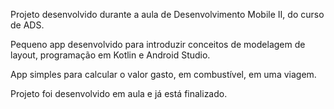 Projeto desenvolvido durante a aula de Desenvolvimento Mobile II, do curso de ADS. 

Pequeno app desenvolvido para introduzir conceitos de modelagem de layout, programação em Kotlin e Android Studio. 

App simples para calcular o valor gasto, em combustível, em uma viagem.

Projeto foi desenvolvido em aula e já está finalizado.
